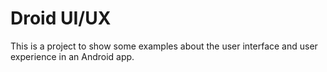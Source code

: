 # Droid UI/UX
This is a project to show some examples about the user interface and user experience in an Android app.
